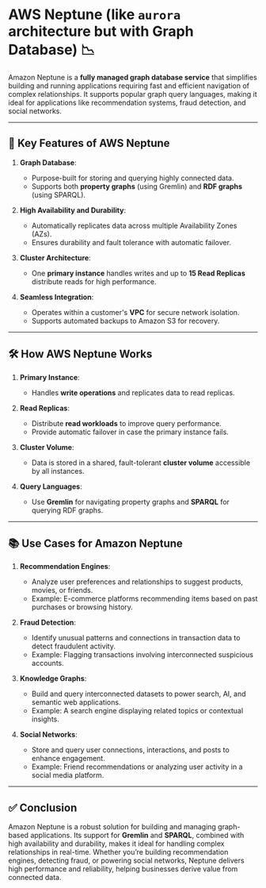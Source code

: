 # AWS Neptune (like `aurora` architecture but with Graph Database) 📉

Amazon Neptune is a **fully managed graph database service** that simplifies building and running applications requiring fast and efficient navigation of complex relationships. It supports popular graph query languages, making it ideal for applications like recommendation systems, fraud detection, and social networks.

---

## 🌟 **Key Features of AWS Neptune**

1. **Graph Database**:

   - Purpose-built for storing and querying highly connected data.
   - Supports both **property graphs** (using Gremlin) and **RDF graphs** (using SPARQL).

2. **High Availability and Durability**:

   - Automatically replicates data across multiple Availability Zones (AZs).
   - Ensures durability and fault tolerance with automatic failover.

3. **Cluster Architecture**:

   - One **primary instance** handles writes and up to **15 Read Replicas** distribute reads for high performance.

4. **Seamless Integration**:
   - Operates within a customer's **VPC** for secure network isolation.
   - Supports automated backups to Amazon S3 for recovery.

---

## 🛠️ **How AWS Neptune Works**

1. **Primary Instance**:

   - Handles **write operations** and replicates data to read replicas.

2. **Read Replicas**:

   - Distribute **read workloads** to improve query performance.
   - Provide automatic failover in case the primary instance fails.

3. **Cluster Volume**:

   - Data is stored in a shared, fault-tolerant **cluster volume** accessible by all instances.

4. **Query Languages**:
   - Use **Gremlin** for navigating property graphs and **SPARQL** for querying RDF graphs.

---

## 📚 **Use Cases for Amazon Neptune**

1. **Recommendation Engines**:

   - Analyze user preferences and relationships to suggest products, movies, or friends.
   - Example: E-commerce platforms recommending items based on past purchases or browsing history.

2. **Fraud Detection**:

   - Identify unusual patterns and connections in transaction data to detect fraudulent activity.
   - Example: Flagging transactions involving interconnected suspicious accounts.

3. **Knowledge Graphs**:

   - Build and query interconnected datasets to power search, AI, and semantic web applications.
   - Example: A search engine displaying related topics or contextual insights.

4. **Social Networks**:
   - Store and query user connections, interactions, and posts to enhance engagement.
   - Example: Friend recommendations or analyzing user activity in a social media platform.

---

## ✅ **Conclusion**

Amazon Neptune is a robust solution for building and managing graph-based applications. Its support for **Gremlin** and **SPARQL**, combined with high availability and durability, makes it ideal for handling complex relationships in real-time. Whether you’re building recommendation engines, detecting fraud, or powering social networks, Neptune delivers high performance and reliability, helping businesses derive value from connected data.
